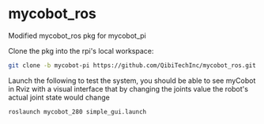 # mycobot_ros 

Modified mycobot_ros pkg for mycobot_pi

Clone the pkg into the rpi's local workspace:
```bash
git clone -b mycobot-pi https://github.com/QibiTechInc/mycobot_ros.git
```
Launch the following to test the system, you should be able to see myCobot in Rviz with a visual interface that by changing the joints value the robot's actual joint state would change
```bash 
roslaunch mycobot_280 simple_gui.launch 
```
